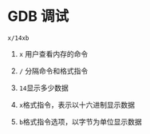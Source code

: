 # GDB 调试

`x/14xb` 

1. `x` 用户查看内存的命令

2. `/` 分隔命令和格式指令

3. `14`显示多少数据

4. `x`格式指令，表示以十六进制显示数据

5. `b`格式指令选项，以字节为单位显示数据
